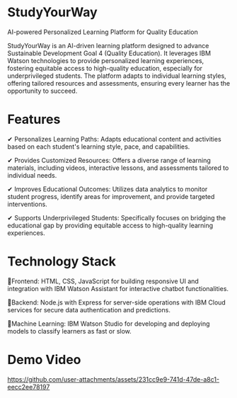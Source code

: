 # StudyYourWay
AI-powered Personalized Learning  Platform for Quality Education


StudyYourWay is an AI-driven learning platform designed to advance Sustainable Development Goal 4 (Quality Education). It leverages IBM Watson technologies to provide personalized learning experiences, fostering equitable access to high-quality education, especially for underprivileged students. The platform adapts to individual learning styles, offering tailored resources and assessments, ensuring every learner has the opportunity to succeed.


# Features
✔ Personalizes Learning Paths: Adapts educational content and activities based on each student's learning style, pace, and capabilities.

✔ Provides Customized Resources: Offers a diverse range of learning materials, including videos, interactive lessons, and assessments tailored to individual needs.

✔ Improves Educational Outcomes: Utilizes data analytics to monitor student progress, identify areas for improvement, and provide targeted interventions.

✔ Supports Underprivileged Students: Specifically focuses on bridging the educational gap by providing equitable access to high-quality learning experiences.


# Technology Stack
📌Frontend: HTML, CSS, JavaScript for building responsive UI and integration with IBM Watson Assistant for interactive chatbot functionalities.

📌Backend: Node.js with Express for server-side operations with IBM Cloud services for secure data authentication and predictions.

📌Machine Learning: IBM Watson Studio for developing and deploying models to classify learners as fast or slow.


# Demo Video
https://github.com/user-attachments/assets/231cc9e9-741d-47de-a8c1-eecc2ee78197

